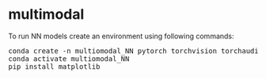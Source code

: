 # multimodal

To run NN models create an environment using following commands:

<pre>
conda create -n multiomodal_NN pytorch torchvision torchaudio cudatoolkit=11.6 ipykernel scipy -c pytorch -c conda-forge
conda activate multiomodal_NN
pip install matplotlib
</pre>
